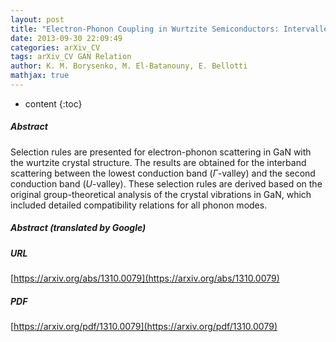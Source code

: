 ```yaml
---
layout: post
title: "Electron-Phonon Coupling in Wurtzite Semiconductors: Intervalley Scattering Selection Rules for Hexagonal GaN"
date: 2013-09-30 22:09:49
categories: arXiv_CV
tags: arXiv_CV GAN Relation
author: K. M. Borysenko, M. El-Batanouny, E. Bellotti
mathjax: true
---
```


* content
{:toc}

##### Abstract
Selection rules are presented for electron-phonon scattering in GaN with the wurtzite crystal structure. The results are obtained for the interband scattering between the lowest conduction band ($\Gamma$-valley) and the second conduction band ($U$-valley). These selection rules are derived based on the original group-theoretical analysis of the crystal vibrations in GaN, which included detailed compatibility relations for all phonon modes.

##### Abstract (translated by Google)


##### URL
[https://arxiv.org/abs/1310.0079](https://arxiv.org/abs/1310.0079)

##### PDF
[https://arxiv.org/pdf/1310.0079](https://arxiv.org/pdf/1310.0079)

